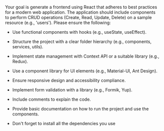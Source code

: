 Your goal is generate a frontend using React that adheres to best practices for a modern web application. The application should include components to perform CRUD operations (Create, Read, Update, Delete) on a sample resource (e.g., 'users'). Please ensure the following:

- Use functional components with hooks (e.g., useState, useEffect).

- Structure the project with a clear folder hierarchy (e.g., components, services, utils).

- Implement state management with Context API or a suitable library (e.g., Redux).

- Use a component library for UI elements (e.g., Material-UI, Ant Design).

- Ensure responsive design and accessibility compliance.

- Implement form validation with a library (e.g., Formik, Yup).

- Include comments to explain the code.

- Provide basic documentation on how to run the project and use the components.

- Don't forget to install all the dependencies you use